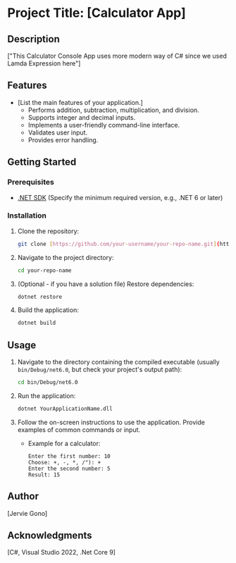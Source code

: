 # Project Title: [Calculator App]

## Description

["This Calculator Console App uses more modern way of C# since we used Lamda Expression here"]

## Features

* \[List the main features of your application.]
    * Performs addition, subtraction, multiplication, and division.
    * Supports integer and decimal inputs.
    * Implements a user-friendly command-line interface.
    * Validates user input.
    * Provides error handling.

## Getting Started

### Prerequisites

* [.NET SDK](https://dotnet.microsoft.com/download) (Specify the minimum required version, e.g., .NET 6 or later)

### Installation

1.  Clone the repository:

    ```bash
    git clone [https://github.com/your-username/your-repo-name.git](https://github.com/your-username/your-repo-name.git)
    ```

2.  Navigate to the project directory:

    ```bash
    cd your-repo-name
    ```

3.  (Optional - if you have a solution file) Restore dependencies:

    ```bash
    dotnet restore
    ```

4.  Build the application:

    ```bash
    dotnet build
    ```

## Usage

1.  Navigate to the directory containing the compiled executable (usually `bin/Debug/net6.0`, but check your project's output path):

    ```bash
    cd bin/Debug/net6.0
    ```

2.  Run the application:

    ```bash
    dotnet YourApplicationName.dll
    ```

3.  Follow the on-screen instructions to use the application.  Provide examples of common commands or input.

    * Example for a calculator:
        ```
        Enter the first number: 10
        Choose: +, -, *, /"): +
        Enter the second number: 5
        Result: 15
        ```

## Author

\[Jervie Gono]

## Acknowledgments

\[C#, Visual Studio 2022, .Net Core 9\]
